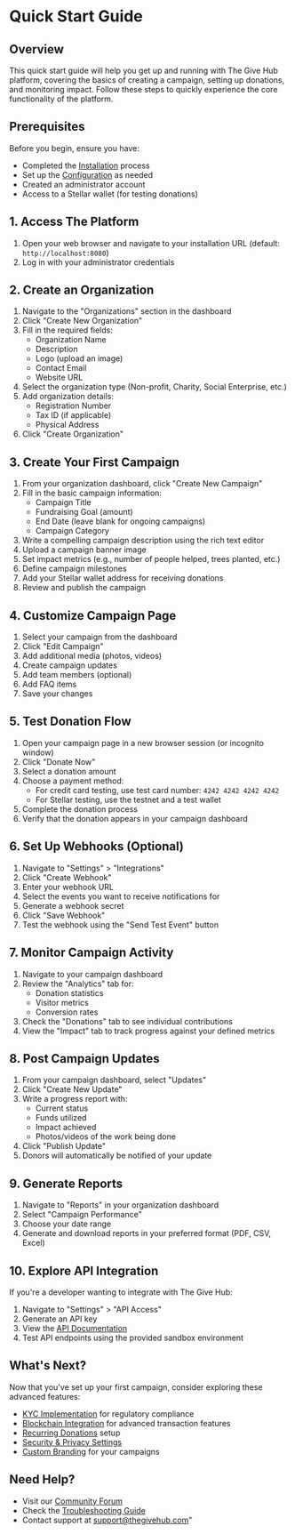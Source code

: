 # Quick Start Guide

## Overview

This quick start guide will help you get up and running with The Give Hub platform, covering the basics of creating a campaign, setting up donations, and monitoring impact. Follow these steps to quickly experience the core functionality of the platform.

## Prerequisites

Before you begin, ensure you have:

- Completed the [Installation](./installation.md) process
- Set up the [Configuration](./configuration.md) as needed
- Created an administrator account
- Access to a Stellar wallet (for testing donations)

## 1. Access The Platform

1. Open your web browser and navigate to your installation URL (default: `http://localhost:8080`)
2. Log in with your administrator credentials

## 2. Create an Organization

1. Navigate to the "Organizations" section in the dashboard
2. Click "Create New Organization"
3. Fill in the required fields:
   - Organization Name
   - Description
   - Logo (upload an image)
   - Contact Email
   - Website URL
4. Select the organization type (Non-profit, Charity, Social Enterprise, etc.)
5. Add organization details:
   - Registration Number
   - Tax ID (if applicable)
   - Physical Address
6. Click "Create Organization"

## 3. Create Your First Campaign

1. From your organization dashboard, click "Create New Campaign"
2. Fill in the basic campaign information:
   - Campaign Title
   - Fundraising Goal (amount)
   - End Date (leave blank for ongoing campaigns)
   - Campaign Category
3. Write a compelling campaign description using the rich text editor
4. Upload a campaign banner image
5. Set impact metrics (e.g., number of people helped, trees planted, etc.)
6. Define campaign milestones
7. Add your Stellar wallet address for receiving donations
8. Review and publish the campaign

## 4. Customize Campaign Page

1. Select your campaign from the dashboard
2. Click "Edit Campaign"
3. Add additional media (photos, videos)
4. Create campaign updates
5. Add team members (optional)
6. Add FAQ items
7. Save your changes

## 5. Test Donation Flow

1. Open your campaign page in a new browser session (or incognito window)
2. Click "Donate Now"
3. Select a donation amount
4. Choose a payment method:
   - For credit card testing, use test card number: `4242 4242 4242 4242`
   - For Stellar testing, use the testnet and a test wallet
5. Complete the donation process
6. Verify that the donation appears in your campaign dashboard

## 6. Set Up Webhooks (Optional)

1. Navigate to "Settings" > "Integrations"
2. Click "Create Webhook"
3. Enter your webhook URL
4. Select the events you want to receive notifications for
5. Generate a webhook secret
6. Click "Save Webhook"
7. Test the webhook using the "Send Test Event" button

## 7. Monitor Campaign Activity

1. Navigate to your campaign dashboard
2. Review the "Analytics" tab for:
   - Donation statistics
   - Visitor metrics
   - Conversion rates
3. Check the "Donations" tab to see individual contributions
4. View the "Impact" tab to track progress against your defined metrics

## 8. Post Campaign Updates

1. From your campaign dashboard, select "Updates"
2. Click "Create New Update"
3. Write a progress report with:
   - Current status
   - Funds utilized
   - Impact achieved
   - Photos/videos of the work being done
4. Click "Publish Update"
5. Donors will automatically be notified of your update

## 9. Generate Reports

1. Navigate to "Reports" in your organization dashboard
2. Select "Campaign Performance"
3. Choose your date range
4. Generate and download reports in your preferred format (PDF, CSV, Excel)

## 10. Explore API Integration

If you're a developer wanting to integrate with The Give Hub:

1. Navigate to "Settings" > "API Access"
2. Generate an API key
3. View the [API Documentation](../api-reference.md)
4. Test API endpoints using the provided sandbox environment

## What's Next?

Now that you've set up your first campaign, consider exploring these advanced features:

- [KYC Implementation](../kyc/kyc-implementation-guide.md) for regulatory compliance
- [Blockchain Integration](../blockchain.md) for advanced transaction features
- [Recurring Donations](../features/donations.md) setup
- [Security & Privacy Settings](../security-privacy.md)
- [Custom Branding](../user-guide.md) for your campaigns

## Need Help?

- Visit our [Community Forum](https://community.thegivehub.com)
- Check the [Troubleshooting Guide](../blockchain/transaction-system/transaction-system-troubleshooting.md)
- Contact support at support@thegivehub.com"
